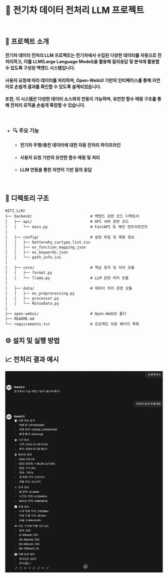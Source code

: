 # 📘 전기차 데이터 전처리 LLM 프로젝트

<br>

## 🧾 프로젝트 소개
#### 전기차 데이터 전처리 LLM 프로젝트는 전기차에서 수집된 다양한 데이터를 자동으로 전처리하고, 이를 LLM(Large Language Model)을 활용해 질의응답 및 분석에 활용할 수 있도록 구성된 백엔드 시스템입니다.  
#### 사용자 요청에 따라 데이터를 처리하며, Open-WebUI 기반의 인터페이스를 통해 자연어로 손쉽게 결과를 확인할 수 있도록 설계되었습니다.  
#### 또한, 이 시스템은 다양한 데이터 소스와의 연동이 가능하며, 유연한 함수 매핑 구조를 통해 전처리 로직을 손쉽게 확장할 수 있습니다.

<br>

- ### 🔍 주요 기능

    - #### 전기차 주행/충전 데이터에 대한 자동 전처리 파이프라인

    - #### 사용자 요청 기반의 유연한 함수 매핑 및 처리

    - #### LLM 연동을 통한 자연어 기반 질의 응답

<br>

## 📂 디렉토리 구조 
```
KETI_LLM/
├── backend/                          # 백엔드 관련 코드 디렉토리
│   ├── api/                          # API 서버 관련 코드
│   │   └── main.py                   # FastAPI 등 메인 엔트리포인트
│
│   ├── config/                       # 설정 파일 및 매핑 정보
│   │   ├── betterwhy_cartype_list.csv   
│   │   ├── ev_function_mapping.json     
│   │   ├── ev_keywords.json             
│   │   └── path_info.ini                
│
│   ├── core/                         # 핵심 로직 및 처리 모듈
│   │   ├── format.py                 
│   │   └── llama.py                  # LLM 관련 처리 모듈
│
│   ├── data/                         # 데이터 처리 관련 모듈
│   │   ├── ev_preprocessing.py  
│   │   ├── processor.py             
│   │   └── MinioData.py              
│
├── open-webui/                       # Open-WebUI 폴더
├── README.md                         
└── requirements.txt                  # 프로젝트 의존 패키지 목록
```

## ⚙️ 설치 및 실행 방법

## 📈 전처리 결과 예시

![image](https://github.com/WO2IN/ev_assets/blob/main/preprocessing_result.png)
